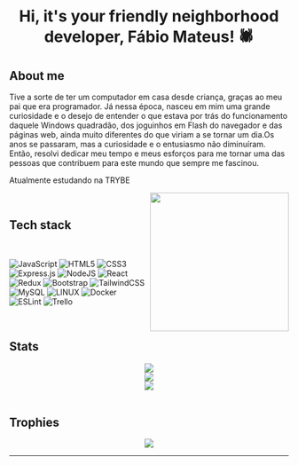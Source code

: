 <div align="center">
  <h1>Hi, it's your friendly neighborhood developer, Fábio Mateus! 🕷️</h1>
</div>

<h2>About me</h2>

Tive a sorte de ter um computador em casa desde criança, graças ao meu pai que era programador.
Já nessa época, nasceu em mim uma grande curiosidade e o desejo de entender o que estava por trás do funcionamento daquele Windows quadradão, dos joguinhos em Flash do navegador e das páginas web, ainda muito diferentes do que viriam a se tornar um dia.Os anos se passaram, mas a curiosidade e o entusiasmo não diminuíram. Então, resolvi dedicar meu tempo e meus esforços para me tornar uma das pessoas que contribuem para este mundo que sempre me fascinou.

Atualmente estudando na TRYBE

<img align="right" width="250" src="https://i.redd.it/cm87r1zbmol51.jpg" />

<br/>
<h2>Tech stack</h2>
<br/>

![JavaScript](https://img.shields.io/badge/javascript-%23323330.svg?style=flat&logo=javascript&logoColor=%23F7DF1E)
![HTML5](https://img.shields.io/badge/html5-%23E34F26.svg?style=flat&logo=html5&logoColor=white)  ![CSS3](https://img.shields.io/badge/css3-%231572B6.svg?style=flat&logo=css3&logoColor=white)  ![Express.js](https://img.shields.io/badge/express.js-%23404d59.svg?style=flat&logo=express&logoColor=%2361DAFB) ![NodeJS](https://img.shields.io/badge/node.js-6DA55F?style=flat&logo=node.js&logoColor=white) ![React](https://img.shields.io/badge/react-%2320232a.svg?style=flat&logo=react&logoColor=%2361DAFB) ![Redux](https://img.shields.io/badge/redux-%23593d88.svg?style=flat&logo=redux&logoColor=white)
![Bootstrap](https://img.shields.io/badge/bootstrap-%23563D7C.svg?style=flat&logo=bootstrap&logoColor=white)
![TailwindCSS](https://img.shields.io/badge/tailwindcss-%2338B2AC.svg?style=flat&logo=tailwind-css&logoColor=white) ![MySQL](https://img.shields.io/badge/mysql-%2300f.svg?style=flat&logo=mysql&logoColor=white) ![LINUX](https://img.shields.io/badge/Linux-FCC624?style=flat&logo=linux&logoColor=black) ![Docker](https://img.shields.io/badge/docker-%230db7ed.svg?style=flat&logo=docker&logoColor=white) ![ESLint](https://img.shields.io/badge/ESLint-4B3263?style=flat&logo=eslint&logoColor=white) ![Trello](https://img.shields.io/badge/Trello-%23026AA7.svg?style=flat&logo=Trello&logoColor=white)

<br/>

<h2>Stats</h2>

<div align="center">
<img
  src="https://github-readme-stats.vercel.app/api?username=FabioMateus1510&show_icons=true&theme=dracula&include_all_commits=false&count_private=true&hide_border=true"
/>
</br>
<img
  src="https://github-readme-streak-stats.herokuapp.com/?user=FabioMateus1510&theme=dracula&hide_border=true"
/>
</br>
<img
src="https://github-readme-stats.vercel.app/api/top-langs/?username=FabioMateus1510&theme=dracula&hide_border=true&layout=compact)](https://github.com/anuraghazra/github-readme-stats"
/>
</div>
<br/>

<h2>Trophies</h2>
<div align="center">
<img
  src="https://github-profile-trophy.vercel.app/?username=FabioMateus1510&theme=dracula&no-frame=true&hide_border=true&no-bg=true&margin-w=4"
/>
</div>

---
<!-- [![](https://visitcount.itsvg.in/api?id=FabioMateus1510&icon=4&color=12)](https://visitcount.itsvg.in) -->

<!-- Proudly created with GPRM ( https://gprm.itsvg.in ) -->
